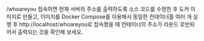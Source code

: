 /whoareyou 접속하면 현재 서버의 주소를 출력하도록 소스 코드를 수정한 후 도커 이미지로 만들고, 
이미지를 Docker Compose를 이용해서 동일한 컨테이너를 여러 개 실행 후 
http://localhost/whoareyou로 접속했을 때 컨테이너의 주소가 라운드 로빈되어서 출력되는 것을 확인해 보세요.
